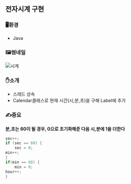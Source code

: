 ## 전자시계 구현

### 🖥환경
- Java

### 🖼썸네일
![시계](https://user-images.githubusercontent.com/83056872/128211824-7a27015f-0293-4766-8783-e9e997103009.JPG)

### ✋소개
- 스레드 상속
- Calendar클래스로 현재 시간(시,분,초)을 구해 Label에 추가

### ✍중요
**분,초는 60이 될 경우, 0으로 초기화해준 다음 시,분에 1을 더한다**
```java
sec++;
if (sec == 60) {
    sec = 0;
min++;
}
if(min == 60) {
    min = 0;
hour++;
}
```
